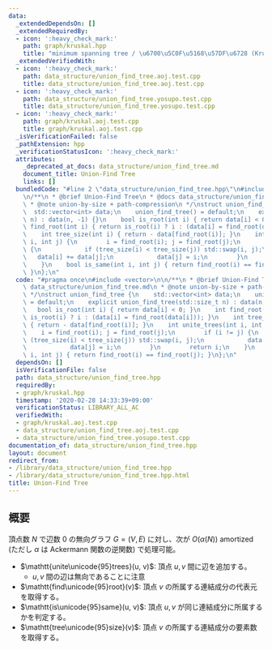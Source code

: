 ```yaml
---
data:
  _extendedDependsOn: []
  _extendedRequiredBy:
  - icon: ':heavy_check_mark:'
    path: graph/kruskal.hpp
    title: "minimum spanning tree / \u6700\u5C0F\u5168\u57DF\u6728 (Kruskal's method)"
  _extendedVerifiedWith:
  - icon: ':heavy_check_mark:'
    path: data_structure/union_find_tree.aoj.test.cpp
    title: data_structure/union_find_tree.aoj.test.cpp
  - icon: ':heavy_check_mark:'
    path: data_structure/union_find_tree.yosupo.test.cpp
    title: data_structure/union_find_tree.yosupo.test.cpp
  - icon: ':heavy_check_mark:'
    path: graph/kruskal.aoj.test.cpp
    title: graph/kruskal.aoj.test.cpp
  _isVerificationFailed: false
  _pathExtension: hpp
  _verificationStatusIcon: ':heavy_check_mark:'
  attributes:
    _deprecated_at_docs: data_structure/union_find_tree.md
    document_title: Union-Find Tree
    links: []
  bundledCode: "#line 2 \"data_structure/union_find_tree.hpp\"\n#include <vector>\n\
    \n/**\n * @brief Union-Find Tree\n * @docs data_structure/union_find_tree.md\n\
    \ * @note union-by-size + path-compression\n */\nstruct union_find_tree {\n  \
    \  std::vector<int> data;\n    union_find_tree() = default;\n    explicit union_find_tree(std::size_t\
    \ n) : data(n, -1) {}\n    bool is_root(int i) { return data[i] < 0; }\n    int\
    \ find_root(int i) { return is_root(i) ? i : (data[i] = find_root(data[i])); }\n\
    \    int tree_size(int i) { return - data[find_root(i)]; }\n    int unite_trees(int\
    \ i, int j) {\n        i = find_root(i); j = find_root(j);\n        if (i != j)\
    \ {\n            if (tree_size(i) < tree_size(j)) std::swap(i, j);\n         \
    \   data[i] += data[j];\n            data[j] = i;\n        }\n        return i;\n\
    \    }\n    bool is_same(int i, int j) { return find_root(i) == find_root(j);\
    \ }\n};\n"
  code: "#pragma once\n#include <vector>\n\n/**\n * @brief Union-Find Tree\n * @docs\
    \ data_structure/union_find_tree.md\n * @note union-by-size + path-compression\n\
    \ */\nstruct union_find_tree {\n    std::vector<int> data;\n    union_find_tree()\
    \ = default;\n    explicit union_find_tree(std::size_t n) : data(n, -1) {}\n \
    \   bool is_root(int i) { return data[i] < 0; }\n    int find_root(int i) { return\
    \ is_root(i) ? i : (data[i] = find_root(data[i])); }\n    int tree_size(int i)\
    \ { return - data[find_root(i)]; }\n    int unite_trees(int i, int j) {\n    \
    \    i = find_root(i); j = find_root(j);\n        if (i != j) {\n            if\
    \ (tree_size(i) < tree_size(j)) std::swap(i, j);\n            data[i] += data[j];\n\
    \            data[j] = i;\n        }\n        return i;\n    }\n    bool is_same(int\
    \ i, int j) { return find_root(i) == find_root(j); }\n};\n"
  dependsOn: []
  isVerificationFile: false
  path: data_structure/union_find_tree.hpp
  requiredBy:
  - graph/kruskal.hpp
  timestamp: '2020-02-28 14:33:39+09:00'
  verificationStatus: LIBRARY_ALL_AC
  verifiedWith:
  - graph/kruskal.aoj.test.cpp
  - data_structure/union_find_tree.aoj.test.cpp
  - data_structure/union_find_tree.yosupo.test.cpp
documentation_of: data_structure/union_find_tree.hpp
layout: document
redirect_from:
- /library/data_structure/union_find_tree.hpp
- /library/data_structure/union_find_tree.hpp.html
title: Union-Find Tree
---
```

## 概要

頂点数 $N$ で辺数 $0$ の無向グラフ $G = (V, E)$ に対し、次が $O(\alpha(N))$ amortized (ただし $\alpha$ は Ackermann 関数の逆関数) で処理可能。

-   $\mathtt{unite\unicode{95}trees}(u, v)$: 頂点 $u, v$ 間に辺を追加する。
    -   $u, v$ 間の辺は無向であることに注意
-   $\mathtt{find\unicode{95}root}(v)$: 頂点 $v$ の所属する連結成分の代表元を取得する。
-   $\mathtt{is\unicode{95}same}(u, v)$: 頂点 $u, v$ が同じ連結成分に所属するかを判定する。
-   $\mathtt{tree\unicode{95}size}(v)$: 頂点 $v$ の所属する連結成分の要素数を取得する。
